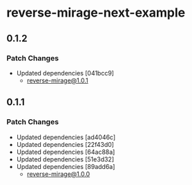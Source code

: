 # reverse-mirage-next-example

## 0.1.2

### Patch Changes

- Updated dependencies [041bcc9]
  - reverse-mirage@1.0.1

## 0.1.1

### Patch Changes

- Updated dependencies [ad4046c]
- Updated dependencies [22f43d0]
- Updated dependencies [64ac88a]
- Updated dependencies [51e3d32]
- Updated dependencies [89add6a]
  - reverse-mirage@1.0.0
